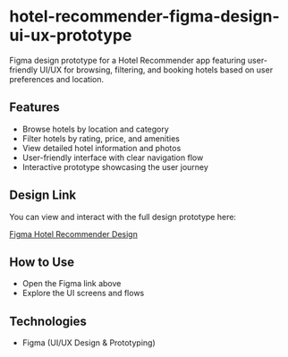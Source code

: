 # hotel-recommender-figma-design-ui-ux-prototype
Figma design prototype for a Hotel Recommender app featuring user-friendly UI/UX for browsing, filtering, and booking hotels based on user preferences and location.

## Features

- Browse hotels by location and category
- Filter hotels by rating, price, and amenities
- View detailed hotel information and photos
- User-friendly interface with clear navigation flow
- Interactive prototype showcasing the user journey

## Design Link

You can view and interact with the full design prototype here:

[Figma Hotel Recommender Design](https://www.figma.com/design/sl40C3QKhx3rQ5WRWL50OJ/ScenicStays?node-id=2-19&t=eckXz29HzdmZFNm5-1)

## How to Use

- Open the Figma link above
- Explore the UI screens and flows


## Technologies

- Figma (UI/UX Design & Prototyping)
